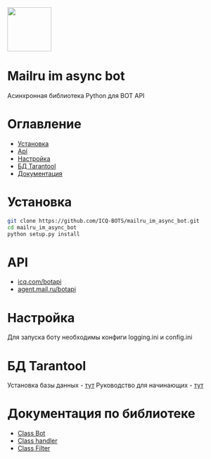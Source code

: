 <img src="https://github.com/ICQ-BOTS/mailru_im_async_bot/blob/main/logo.png" width="100" height="100">

# Mailru im async bot
 
Асинхронная библиотека Python для BOT API

# Оглавление 
 - [Установка](https://github.com/ICQ-BOTS/mailru_im_async_bot#установка)
 - [Api](https://github.com/ICQ-BOTS/mailru_im_async_bot#api)
 - [Настройка](https://github.com/ICQ-BOTS/mailru_im_async_bot#настройка)
 - [БД Tarantool](https://github.com/ICQ-BOTS/mailru_im_async_bot#бд-tarantool)
 - [Документация](https://github.com/ICQ-BOTS/mailru_im_async_bot#документация-по-библиотеке)
 
# Установка 

```bash
git clone https://github.com/ICQ-BOTS/mailru_im_async_bot.git
cd mailru_im_async_bot
python setup.py install
```

# API
* [icq.com/botapi](https://icq.com/botapi/)
* [agent.mail.ru/botapi](https://agent.mail.ru/botapi/)


# Настройка

Для запуска боту необходимы конфиги logging.ini и config.ini



# БД Tarantool
Установка базы данных - [тут](https://www.tarantool.io/ru/download/os-installation/ubuntu/)
Руководство для начинающих - [тут](https://www.tarantool.io/ru/doc/latest/getting_started/getting_started_db/#using-a-binary-package)

# Документация по библиотеке
 
* [Class Bot](https://github.com/ICQ-BOTS/mailru_im_async_bot/blob/main/doc/Class%20bot.md)
* [Class handler](https://github.com/ICQ-BOTS/mailru_im_async_bot/blob/main/doc/Class%20handler.md)
* [Class Filter](https://github.com/ICQ-BOTS/mailru_im_async_bot/blob/main/doc/Class%20Filter.md)

